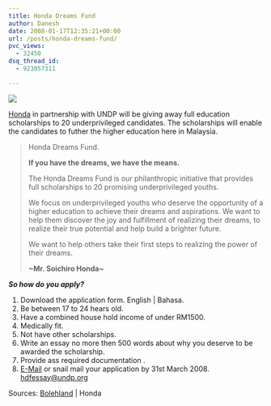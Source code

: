 ```yaml
---
title: Honda Dreams Fund
author: Danesh
date: 2008-01-17T12:35:21+00:00
url: /posts/honda-dreams-fund/
pvc_views:
  - 32450
dsq_thread_id:
  - 923057311

---
```

[![][1]][2]

[Honda][2] in partnership with UNDP will be giving away full education scholarships to 20 underprivileged candidates. The scholarships will enable the candidates to futher the higher education here in Malaysia.

> <p class="font_01Title">
>   Honda Dreams Fund.
> </p>
> 
> <p class="font_03Content">
>   <strong>If you have the dreams, we have the means.</strong>
> </p>
> 
> <p class="font_03Content">
>   The Honda Dreams Fund is our philanthropic initiative that provides full scholarships to 20 promising underprivileged youths.
> </p>
> 
> <p class="font_03Content">
>   We focus on underprivileged youths who deserve the opportunity of a higher education to achieve their dreams and aspirations. We want to help them discover the joy and fulfillment of realizing their dreams, to realize their true potential and help build a brighter future.
> </p>
> 
> We want to help others take their first steps to realizing the power of their dreams.  
> <span class="font_03Content"></span>
> 
> <span class="font_03Content"><strong>~Mr. Soichiro Honda~</strong></span>

_**So how do you apply?**_

<!--more-->

  1. Download the application form. English | Bahasa.
  2. Be between 17 to 24 hears old.
  3. Have a combined house hold income of under RM1500.
  4. Medically fit.
  5. Not have other scholarships.
  6. Write an essay no more then 500 words about why you deserve to be awarded the scholarship.
  7. Provide ass required documentation .
  8. [E-Mail][3] or snail mail your application by 31st March 2008. [hdfessay@undp.org][3]

Sources: [Bolehland][4] | Honda

 [1]: http://img237.imageshack.us/img237/7776/taglabelmi4.gif
 [2]: http://www.honda.com.my
 [3]: mailto://hdfessay@undp.org
 [4]: http://www.bmahendran.com/?p=285